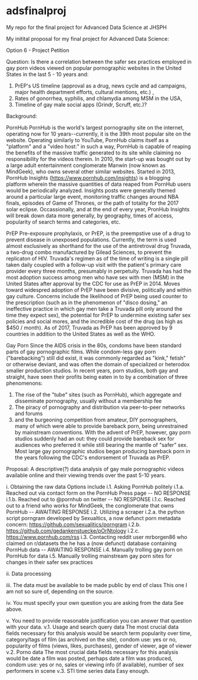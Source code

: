 # adsfinalproj
My repo for the final project for Advanced Data Science at JHSPH

My initital proposal for my final project for Advanced Data Science:

Option 6 - Project Petition

Question: Is there a correlation between the safer sex practices employed in gay porn videos viewed on popular pornographic websites in the United States in the last 5 - 10 years and:
  1. PrEP's US timeline (approval as a drug, news cycle and ad campaigns, major health department efforts, cultural mentions, etc.) ,
  2. Rates of gonorrhea, syphilis, and chlamydia among MSM in the USA,
  3. Timeline of gay male social apps (Grindr, Scruff, etc.)?

Background:

PornHub
PornHub is the world's largest pornography site on the internet, operating now for 10 years--currently, it is the 39th most popular site on the website. Operating similarly to YouTube, PornHub claims itself as a "platform" and a "video host:" in such a way, PornHub is capable of reaping the benefits of the massive traffic generated to its site while claiming no responsibility for the videos therein.
In 2010, the start-up was bought out by a large adult entertainment conglomerate Manwin (now known as MindGeek), who owns several other similar websites.
Started in 2013, PornHub Insights (https://www.pornhub.com/insights) is a blogging platform wherein the massive quantities of data reaped from PornHub users would be periodically analyzed. Insights posts were generally themed around a particular large event, monitoring traffic changes around NBA finals, episodes of Game of Thrones, or the path of totality for the 2017 solar eclipse. Occassionally, and at the end of every year, PronHub Insights will break down data more generally, by geography, times of access, popularity of search terms and categories, etc.

PrEP
Pre-exposure prophylaxis, or PrEP, is the preempstive use of a drug to prevent disease in unexposed populations. Currently, the term is used almost exclusively as shorthand for the use of the antiretroval drug Truvada, a two-drug combo manufactured by Gilead Sciences, to prevent the replicaton of HIV. Truvada's regimen as of the time of writing is a single pill taken daily coupled with a follow-up visit with the patient's primary care provider every three months, presumably in perpetuity.
Truvada has had the most adoption success among men who have sex with men (MSM) in the United States after approval by the CDC for use as PrEP in 2014. Moves toward widespred adoption of PrEP have been divisive, politically and within gay culture. Concerns include the likelihood of PrEP being used counter to the prescription (such as in the phenomenon of "disco dosing," an ineffective practice in which gay men take a Truvada pill only around the time they expect sex), the potential for PrEP to undermine existing safer sex policies and social mores, and the incredible cost of the drug (as high as $450 / month). As of 2017, Truvada as PrEP has been approved by 9 countries in addition to the United States as well as the WHO.

Gay Porn
Since the AIDS crisis in the 80s, condoms have been standard parts of gay pornographic films. While condom-less gay porn ("barebacking") still did exist, it was commonly regarded as "kink," fetish" or otherwise deviant, and was often the domain of specialized or heterodox smaller production studios. In recent years, porn studios, both gay and straight, have seen their profits being eaten in to by a combination of three phenomenons:
  1. The rise of the "tube" sites (such as PornHub), which aggregate and disseminate pornography, usually without a membership fee
  2. The piracy of pornography and distribution via peer-to-peer networks and forums
  3. and the burgeoning competition from amateur, DIY pornographers, many of which were able to provide bareback porn, being unrestrained by mainstream conventions.
With the advent of PrEP, however, gay porn studios suddenly had an out: they could provide bareback sex for audiences who preferred it while still bearing the mantle of "safer" sex. Most large gay pornographic studios began producing bareback porn in the years following the CDC's endorsement of Truvada as PrEP.

Proposal:
A descriptive(?) data analysis of gay male pornographic videos available online and their viewing trends over the past 5-10 years.

i. Obtaining the raw data
  Options include
  i.1. Asking PornHub politely
    i.1.a. Reached out via contact form on the PornHub Press page
      -- NO RESPONSE
    i.1.b. Reached out to @pornhub on twitter
      -- NO RESPONSE
    i.1.c. Reached out to a friend who works for MindGeek, the conglomerate that owns PornHub
      -- AWAITING RESPONSE
  i.2. Utilizing a scraper
    i.2.a. the python script porngram developed by Sexualtics, a now defunct porn metadata concern: https://github.com/sexualitics/porngram
    i.2.b. https://github.com/gedankenstuecke/pOrNtology
    i.2.c. https://www.pornhub.com/rss
  i.3. Contacting reddit user mrborgen86 who claimed on r/datasets the he has a (now defunct) database containing PornHub data
      -- AWAITING RESPONSE
  i.4. Manually trolling gay porn on PornHub for data
  i.5. Manually trolling mainstream gay porn sites for changes in their safer sex practices
  
ii. Data processing
  
iii. The data must be available to be made public by end of class
  This one I am not so sure of, depending on the source.

iv. You must specify your own question you are asking from the data
  See above.

v. You need to provide reasonable justification you can answer that question with your data.
  v.1. Usage and search query data
    The most crucial data fields necessary for this analysis would be search term popularity over time, category/tags of film (as archived on the site), condom use: yes or no, popularity of films (views, likes, purchases), gender of viewer, age of viewer
  v.2. Porno data
    The most crucial data fields necessary for this analysis would be date a film was posted, perhaps date a film was produced, condom use: yes or no, sales or viewing info (if available), number of sex performers in scene
  v.3. STI time series data
    Easy enough.
